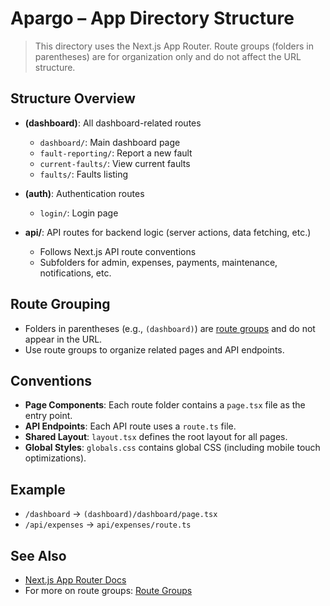 # Apargo – App Directory Structure

> This directory uses the Next.js App Router. Route groups (folders in parentheses) are for organization only and do not affect the URL structure.

## Structure Overview

- **(dashboard)**: All dashboard-related routes
  - `dashboard/`: Main dashboard page
  - `fault-reporting/`: Report a new fault
  - `current-faults/`: View current faults
  - `faults/`: Faults listing

- **(auth)**: Authentication routes
  - `login/`: Login page

- **api/**: API routes for backend logic (server actions, data fetching, etc.)
  - Follows Next.js API route conventions
  - Subfolders for admin, expenses, payments, maintenance, notifications, etc.

## Route Grouping

- Folders in parentheses (e.g., `(dashboard)`) are [route groups](https://nextjs.org/docs/app/building-your-application/routing/route-groups) and do not appear in the URL.
- Use route groups to organize related pages and API endpoints.

## Conventions

- **Page Components**: Each route folder contains a `page.tsx` file as the entry point.
- **API Endpoints**: Each API route uses a `route.ts` file.
- **Shared Layout**: `layout.tsx` defines the root layout for all pages.
- **Global Styles**: `globals.css` contains global CSS (including mobile touch optimizations).

## Example

- `/dashboard` → `(dashboard)/dashboard/page.tsx`
- `/api/expenses` → `api/expenses/route.ts`

## See Also

- [Next.js App Router Docs](https://nextjs.org/docs/app)
- For more on route groups: [Route Groups](https://nextjs.org/docs/app/building-your-application/routing/route-groups)
